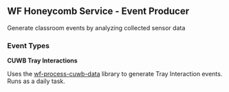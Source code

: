 ## WF Honeycomb Service - Event Producer

Generate classroom events by analyzing collected sensor data 

### Event Types

__CUWB Tray Interactions__

Uses the [wf-process-cuwb-data](https://github.com/WildflowerSchools/wf-process-cuwb-data) library to generate Tray Interaction events. Runs as a daily task.
